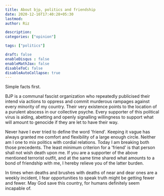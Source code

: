 ```yaml
---
title: About bjp, politics and friendship
date: 2020-12-16T17:40:28+05:30
lastmod:
author: Riz

description:
categories: ["opinion"]

tags: ["politics"]

draft: false
enableDisqus : false
enableMathJax: false
disableToC: false
disableAutoCollapse: true
---
```


Simple facts first.

BJP is a communal fascist organization who repeatedly publicised their intend via actions to oppress and commit murderous rampages against every minority of my country. Their very existence points to the location of a purulent abscess in our collective psyche.
Every supporter of this political virus is aiding, abetting and openly signalling willingness to support what will amount to genocide if they are let to have their way.

Never have I ever tried to define the word 'friend'. Keeping it vague has always granted me comfort and flexibility of a large enough circle. Neither am I one to mix politics with cordial relations. Today I am breaking both those precedents. The least minimum criterion for a 'friend' is that person shall not wish death upon me. If you are a supporter of the above mentioned terrorist outfit, and at the same time shared what amounts to a bond of friendship with me, I hereby relieve you of the latter burden.

In times when deaths and brushes with deaths of near and dear ones are a weekly incident, I fear opportunities to speak truth might be getting fewer and fewer. May God save this country, for humans definitely seem incapable of.

